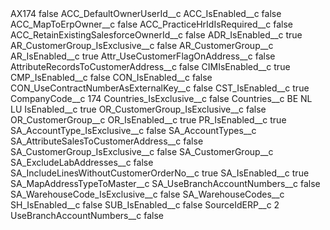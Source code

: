 <?xml version="1.0" encoding="UTF-8"?>
<CustomMetadata xmlns="http://soap.sforce.com/2006/04/metadata" xmlns:xsi="http://www.w3.org/2001/XMLSchema-instance" xmlns:xsd="http://www.w3.org/2001/XMLSchema">
    <label>AX174</label>
    <protected>false</protected>
    <values>
        <field>ACC_DefaultOwnerUserId__c</field>
        <value xsi:nil="true"/>
    </values>
    <values>
        <field>ACC_IsEnabled__c</field>
        <value xsi:type="xsd:boolean">false</value>
    </values>
    <values>
        <field>ACC_MapToErpOwner__c</field>
        <value xsi:type="xsd:boolean">false</value>
    </values>
    <values>
        <field>ACC_PracticeHrIdIsRequired__c</field>
        <value xsi:type="xsd:boolean">false</value>
    </values>
    <values>
        <field>ACC_RetainExistingSalesforceOwnerId__c</field>
        <value xsi:type="xsd:boolean">false</value>
    </values>
    <values>
        <field>ADR_IsEnabled__c</field>
        <value xsi:type="xsd:boolean">true</value>
    </values>
    <values>
        <field>AR_CustomerGroup_IsExclusive__c</field>
        <value xsi:type="xsd:boolean">false</value>
    </values>
    <values>
        <field>AR_CustomerGroup__c</field>
        <value xsi:nil="true"/>
    </values>
    <values>
        <field>AR_IsEnabled__c</field>
        <value xsi:type="xsd:boolean">true</value>
    </values>
    <values>
        <field>Attr_UseCustomerFlagOnAddress__c</field>
        <value xsi:type="xsd:boolean">false</value>
    </values>
    <values>
        <field>AttributeRecordsToCustomerAddress__c</field>
        <value xsi:type="xsd:boolean">false</value>
    </values>
    <values>
        <field>CIMIsEnabled__c</field>
        <value xsi:type="xsd:boolean">true</value>
    </values>
    <values>
        <field>CMP_IsEnabled__c</field>
        <value xsi:type="xsd:boolean">false</value>
    </values>
    <values>
        <field>CON_IsEnabled__c</field>
        <value xsi:type="xsd:boolean">false</value>
    </values>
    <values>
        <field>CON_UseContractNumberAsExternalKey__c</field>
        <value xsi:type="xsd:boolean">false</value>
    </values>
    <values>
        <field>CST_IsEnabled__c</field>
        <value xsi:type="xsd:boolean">true</value>
    </values>
    <values>
        <field>CompanyCode__c</field>
        <value xsi:type="xsd:string">174</value>
    </values>
    <values>
        <field>Countries_IsExclusive__c</field>
        <value xsi:type="xsd:boolean">false</value>
    </values>
    <values>
        <field>Countries__c</field>
        <value xsi:type="xsd:string">BE
NL
LU</value>
    </values>
    <values>
        <field>IsEnabled__c</field>
        <value xsi:type="xsd:boolean">true</value>
    </values>
    <values>
        <field>OR_CustomerGroup_IsExclusive__c</field>
        <value xsi:type="xsd:boolean">false</value>
    </values>
    <values>
        <field>OR_CustomerGroup__c</field>
        <value xsi:nil="true"/>
    </values>
    <values>
        <field>OR_IsEnabled__c</field>
        <value xsi:type="xsd:boolean">true</value>
    </values>
    <values>
        <field>PR_IsEnabled__c</field>
        <value xsi:type="xsd:boolean">true</value>
    </values>
    <values>
        <field>SA_AccountType_IsExclusive__c</field>
        <value xsi:type="xsd:boolean">false</value>
    </values>
    <values>
        <field>SA_AccountTypes__c</field>
        <value xsi:nil="true"/>
    </values>
    <values>
        <field>SA_AttributeSalesToCustomerAddress__c</field>
        <value xsi:type="xsd:boolean">false</value>
    </values>
    <values>
        <field>SA_CustomerGroup_IsExclusive__c</field>
        <value xsi:type="xsd:boolean">false</value>
    </values>
    <values>
        <field>SA_CustomerGroup__c</field>
        <value xsi:nil="true"/>
    </values>
    <values>
        <field>SA_ExcludeLabAddresses__c</field>
        <value xsi:type="xsd:boolean">false</value>
    </values>
    <values>
        <field>SA_IncludeLinesWithoutCustomerOrderNo__c</field>
        <value xsi:type="xsd:boolean">true</value>
    </values>
    <values>
        <field>SA_IsEnabled__c</field>
        <value xsi:type="xsd:boolean">true</value>
    </values>
    <values>
        <field>SA_MapAddressTypeToMaster__c</field>
        <value xsi:nil="true"/>
    </values>
    <values>
        <field>SA_UseBranchAccountNumbers__c</field>
        <value xsi:type="xsd:boolean">false</value>
    </values>
    <values>
        <field>SA_WarehouseCode_IsExclusive__c</field>
        <value xsi:type="xsd:boolean">false</value>
    </values>
    <values>
        <field>SA_WarehouseCodes__c</field>
        <value xsi:nil="true"/>
    </values>
    <values>
        <field>SH_IsEnabled__c</field>
        <value xsi:type="xsd:boolean">false</value>
    </values>
    <values>
        <field>SUB_IsEnabled__c</field>
        <value xsi:type="xsd:boolean">false</value>
    </values>
    <values>
        <field>SourceIdERP__c</field>
        <value xsi:type="xsd:string">2</value>
    </values>
    <values>
        <field>UseBranchAccountNumbers__c</field>
        <value xsi:type="xsd:boolean">false</value>
    </values>
</CustomMetadata>
